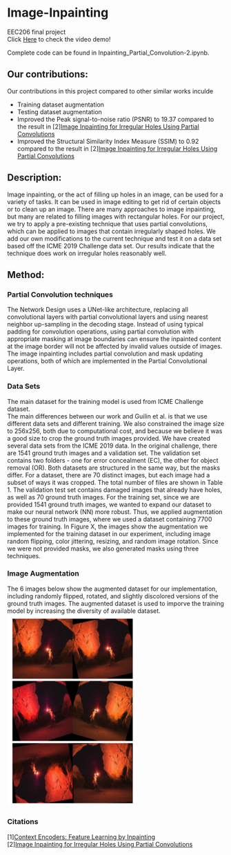 # Image-Inpainting
EEC206 final project  
Click [Here](https://www.youtube.com/watch?v=R4t8kbnEbOA) to check the video demo!

Complete code can be found in Inpainting_Partial_Convolution-2.ipynb.

## Our contributions:
Our contributions in this project compared to other similar works inculde  
- Training dataset augmentation
- Testing dataset augmentation
- Improved the Peak signal-to-noise ratio (PSNR) to 19.37 compared to the result in [2][Image Inpainting for Irregular Holes Using Partial Convolutions](https://arxiv.org/pdf/1804.07723.pdf)
- Improved the Structural Similarity Index Measure (SSIM) to 0.92 compared to the result in [2][Image Inpainting for Irregular Holes Using Partial Convolutions](https://arxiv.org/pdf/1804.07723.pdf)




## Description:
Image inpainting, or the act of filling up holes in an image, can be used for a variety of tasks. It can be used in image editing to get rid of certain objects or to clean up an image. There are many approaches to image inpainting, but many are related to filling images with rectangular holes. For our project, we try to apply a pre-existing technique that uses partial convolutions, which can be applied to images that contain irregularly shaped holes. We add our own modifications to the current technique and test it on a data set based off the ICME 2019 Challenge data set. Our results indicate that the technique does work on irregular holes reasonably well.

## Method:
### Partial Convolution techniques
The Network Design uses a UNet-like architecture, replacing all convolutional layers with partial convolutional layers and using nearest neighbor up-sampling in the decoding stage. Instead of using typical padding for convolution operations, using partial convolution with appropriate masking at image boundaries can ensure the inpainted content at the image border will not be affected by invalid values outside of images. The image inpainting includes partial convolution and mask updating operations, both of which are implemented in the Partial Convolutional Layer. 

### Data Sets
The main dataset for the training model is used from ICME Challenge dataset.  
The main differences between our work and Guilin et al. is that we use different data sets and different training. We also constrained the image size to 256x256, both due to computational cost, and because we believe it was a good size to crop the ground truth images provided. We have created several data sets from the ICME 2019 data. In the original challenge, there are 1541 ground truth images and a validation set. The validation set contains two folders - one for error concealment (EC), the other for object removal (OR). Both datasets are structured in the same way, but the masks differ. For a dataset, there are 70 distinct images, but each image had a subset of ways it was cropped. The total number of files are shown in Table 1. The validation test set contains damaged images that already have holes, as well as 70 ground truth images. For the training set, since we are provided 1541 ground truth images, we wanted to expand our dataset to make our neural network (NN) more robust. Thus, we applied augmentation to these ground truth images, where we used a dataset containing 7700 images for training. In Figure X, the images show the augmentation we implemented for the training dataset in our experiment, including image random flipping, color jittering, resizing, and random image rotation. Since we were not provided masks, we also generated masks using three techniques.

### Image Augmentation
The 6 images below show the augmented dataset for our implementation, including randomly flipped, rotated, and slightly discolored versions of the ground truth images. The augmented dataset is used to imporve the training model by increasing the diversity of available dataset.  
<img src="/images/augmentation.jpg" width="300">

### Citations
[1][Context Encoders: Feature Learning by Inpainting](https://arxiv.org/pdf/1604.07379.pdf)  
[2][Image Inpainting for Irregular Holes Using Partial Convolutions](https://arxiv.org/pdf/1804.07723.pdf)
